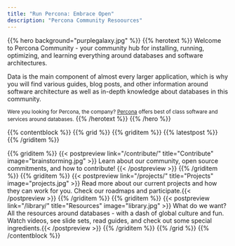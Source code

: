 ```yaml
---
title: "Run Percona: Embrace Open"
description: "Percona Community Resoources"
---
```


{{% hero background="purplegalaxy.jpg" %}}
{{% herotext %}}
Welcome to Percona Community - your community hub for installing, running, optimizing, and learning everything around databases and software architectures.

Data is the main component of almost every larger application, which is why you will find various guides, blog posts, and other information around software architecture as well as in-depth knowledge about databases in this community.

<small>Were you looking for Percona, the company? [Percona](https://percona.com/) offers best of class software and services around databases.</small>
{{% /herotext %}}
{{% /hero %}}

{{% contentblock %}}
{{% grid %}}
{{% griditem %}}
{{% latestpost %}}
{{% /griditem %}}

{{% griditem %}}
{{< postpreview link="/contribute/" title="Contribute" image="brainstorming.jpg" >}}
Learn about our community, open source commitments, and how to contribute!
{{< /postpreview >}}
{{% /griditem %}}
{{% griditem %}}
{{< postpreview link="/projects/" title="Projects" image="projects.jpg" >}}
Read more about our current projects and how they can work for you. Check our roadmaps and participate.{{< /postpreview >}}
{{% /griditem %}}
{{% griditem %}}
{{< postpreview link="/library/" title="Resources" image="library.jpg" >}}
What do we want? All the resources around databases - with a dash of global culture and fun. Watch videos, see slide sets, read guides, and check out some special ingredients.{{< /postpreview >}}
{{% /griditem %}}
{{% /grid %}}
{{% /contentblock %}}